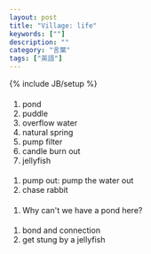 ```yaml
---
layout: post
title: "Village: life"
keywords: [""]
description: ""
category: "言葉"
tags: ["英語"]
---
```

{% include JB/setup %}


####
1. pond
2. puddle
3. overflow water
4. natural spring
5. pump filter
6. candle burn out
7. jellyfish


####
1. pump out: pump the water out
2. chase rabbit

####
1. Why can't we have a pond here?

####
1. bond and connection
2. get stung by a jellyfish
